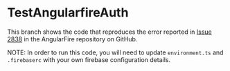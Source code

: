 # TestAngularfireAuth

This branch shows the code that reproduces the error reported
in [Issue 2838](https://github.com/angular/angularfire/issues/2838#) in the AngularFire repository on GitHub.

NOTE: In order to run this code, you will need to update `environment.ts`
and `.firebaserc` with your own firebase configuration details.